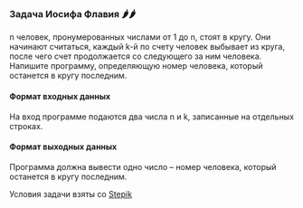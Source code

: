 ### Задача Иосифа Флавия 🌶️🌶️

n человек, пронумерованных числами от 1 до 
n, стоят в кругу. Они начинают считаться, каждый k-й по 
счету человек выбывает из круга, после чего счет 
продолжается со следующего за ним человека. 
Напишите программу, определяющую номер человека, 
который останется в кругу последним.

#### Формат входных данных
На вход программе подаются два числа n и k, записанные 
на отдельных строках.

#### Формат выходных данных
Программа должна вывести одно число – номер человека, 
который останется в кругу последним.

Условия задачи взяты со [Stepik]

[Stepik]: <https://stepik.org/lesson/415553/step/10?auth=login&unit=405082>
